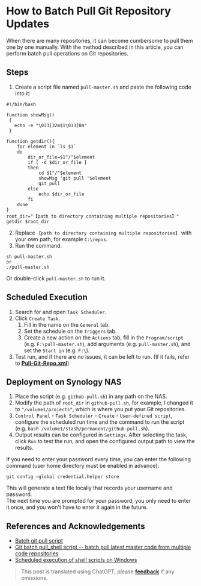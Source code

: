 # How to Batch Pull Git Repository Updates

When there are many repositories, it can become cumbersome to pull them one by one manually. With the method described in this article, you can perform batch pull operations on Git repositories.

## Steps

1. Create a script file named `pull-master.sh` and paste the following code into it:

```shell title="pull-master.sh"
#!/bin/bash

function showMsg()
 {
   echo -e "\033[32m$1\033[0m"
 }

function getdir(){
    for element in `ls $1`
    do
        dir_or_file=$1"/"$element
        if [ -d $dir_or_file ]
        then
            cd $1"/"$element
            showMsg 'git pull '$element
            git pull
        else
            echo $dir_or_file
        fi
    done
}
root_dir="【path to directory containing multiple repositories】"
getdir $root_dir
```

2. Replace `【path to directory containing multiple repositories】` with your own path, for example `C:\repos`.
3. Run the command:

```shell
sh pull-master.sh
or
./pull-master.sh
```

Or double-click `pull-master.sh` to run it.

## Scheduled Execution

1. Search for and open `Task Scheduler`.
2. Click `Create Task`.
   1. Fill in the name on the `General` tab.
   2. Set the schedule on the `Triggers` tab.
   3. Create a new action on the `Actions` tab, fill in the `Program/script` (e.g. `F:\pull-master.sh`), add arguments (e.g. `pull-master.sh`), and set the `Start in` (e.g. `F:\`).
3. Test run, and if there are no issues, it can be left to run. (If it fails, refer to [**Pull-Git-Repo.xml**](https://github.com/linyuxuanlin/File-host/blob/main/software-development/Pull-Git-Repo.xml))

## Deployment on Synology NAS

1. Place the script (e.g. `github-pull.sh`) in any path on the NAS.
2. Modify the path of `root_dir` in `github-pull.sh`, for example, I changed it to `"/volume1/projects"`, which is where you put your Git repositories.
3. `Control Panel` - `Task Scheduler` - `Create` - `User-defined script`, configure the scheduled run time and the command to run the script (e.g. `bash /volume1/stash/permanent/github-pull.sh`).
4. Output results can be configured in `Settings`. After selecting the task, click `Run` to test the run, and open the configured output path to view the results.

If you need to enter your password every time, you can enter the following command (user home directory must be enabled in advance):

```shell
git config –global credential.helper store
```

This will generate a text file locally that records your username and password.  
The next time you are prompted for your password, you only need to enter it once, and you won't have to enter it again in the future.

## References and Acknowledgements

- [Batch git pull script](https://www.jianshu.com/p/42e8da5eb0af)
- [Git batch pull_shell script -- batch pull latest master code from multiple code repositories](https://blog.csdn.net/weixin_39618730/article/details/113024998)
- [Scheduled execution of shell scripts on Windows](https://blog.csdn.net/qq_40463753/article/details/84976977)

> This post is translated using ChatGPT, please [**feedback**](https://github.com/linyuxuanlin/Wiki_MkDocs/issues/new) if any omissions.